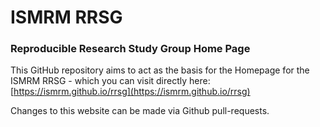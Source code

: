 # ISMRM RRSG

### Reproducible Research Study Group Home Page

This GitHub repository aims to act as the basis for the Homepage for the ISMRM RRSG - which you can visit directly here: [https://ismrm.github.io/rrsg](https://ismrm.github.io/rrsg)

Changes to this website can be made via Github pull-requests.
